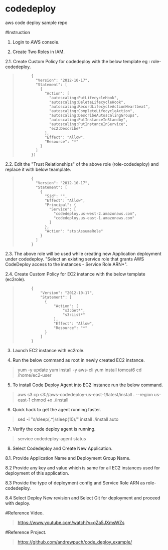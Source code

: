 # codedeploy
aws code deploy sample repo

#Instruction
1. Login to AWS console.

2. Create Two Roles in IAM.

2.1. Create Custom Policy for codedeploy with the below template eg : role-codedeploy.

>			{
>			  "Version": "2012-10-17",
>			  "Statement": [
>				{
>				  "Action": [
>					"autoscaling:PutLifecycleHook",
>					"autoscaling:DeleteLifecycleHook",
>					"autoscaling:RecordLifecycleActionHeartbeat",
>					"autoscaling:CompleteLifecycleAction",
>					"autoscaling:DescribeAutoscalingGroups",
>					"autoscaling:PutInstanceInStandby",
>					"autoscaling:PutInstanceInService",
>					"ec2:Describe*"
>				  ],
>				  "Effect": "Allow",
>				  "Resource": "*"
>				}
>			  ]
>			})

2.2. Edit the "Trust Relationships" of the above role (role-codedeploy) and replace it with below teamplate.

>			{
>			  "Version": "2012-10-17",
>			  "Statement": [
>				{
>				  "Sid": "",
>				  "Effect": "Allow",
>				  "Principal": {
>					"Service": [
>					  "codedeploy.us-west-2.amazonaws.com",
>					  "codedeploy.us-east-1.amazonaws.com"
>					]
>				  },
>				  "Action": "sts:AssumeRole"
>				}
>			  ]
>			}

2.3. The above role will be used while creating new Application deployment under codedeploy.
			"Select an existing service role that grants AWS CodeDeploy access to the instances - Service Role ARN*".

2.4. Create Custom Policy for EC2 instance with the below template (ec2role).

>			{ 
>				"Version": "2012-10-17", 
>				"Statement": [   
>				  {     
>					  "Action": [       
>						  "s3:Get*",       
>						  "s3:List*"     
>					  ],     
>					  "Effect": "Allow",     
>					  "Resource": "*"   
>				  } 
>				]
>			}

3.	Launch  EC2 instance with ec2role.

4.	Run the below command as root in newly created EC2 instance.

>	yum -y update
>	yum install -y aws-cli
>	yum install tomcat6
>	cd /home/ec2-user

5.	To install Code Deploy Agent into EC2 instance run the below command.

>	aws s3 cp s3://aws-codedeploy-us-east-1/latest/install . --region us-east-1
>	chmod +x ./install

6. 	Quick hack to get the agent running faster.

>	sed -i "s/sleep(.*)/sleep(10)/" install
>	./install auto

7.	Verify the code deploy agent is running.

>	service codedeploy-agent status

8. Select Codedeploy and Create New Application.

8.1.	Provide Application Name and Deployment Group Name.

8.2	Provide any key and value which is same for all EC2 instances used for deployment of this application.

8.3	Provide the type of deployment config and Service Role ARN as role-codedeploy.

8.4	Select Deploy New revision and Select Git for deployment and proceed with deploy.

#Reference Video.

>https://www.youtube.com/watch?v=qZa5JXmsWZs

#Reference Project.

>https://github.com/andrewpuch/code_deploy_example/
